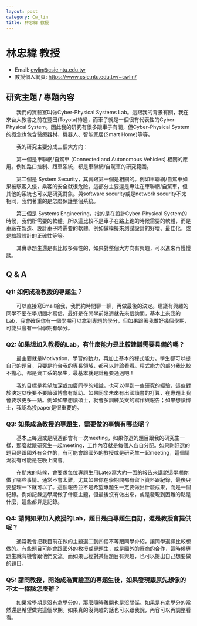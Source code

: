 ```yaml
---
layout: post
category: Cw_lin
title: 林忠緯 教授
---
```


# 林忠緯 教授

- Email: cwlin@csie.ntu.edu.tw
- 教授個人網頁: <https://www.csie.ntu.edu.tw/~cwlin/>

## 研究主題 / 專題內容

&emsp;&emsp;我們的實驗室叫做Cyber-Physical Systems Lab。這跟我的背景有關，我在來台大教書之前在豐田(Toyota)待過，而車子就是一個很有代表性的Cyber-Physical System。因此我的研究有很多跟車子有關，但Cyber-Physical System的概念也包含醫療器材、機器人、智能家居(Smart Home)等等。

&emsp;&emsp;我的研究主要分成三個大方向：

&emsp;&emsp;第一個是車聯網/自駕車 (Connected and Autonomous Vehicles) 相關的應用。例如路口控制、跟車系統，都是車聯網/自駕車的研究範圍。

&emsp;&emsp;第二個是 System Security，其實跟第一個是相關的。例如車聯網/自駕車如果被駭客入侵，乘客的安全就很危險。這部分主要還是專注在車聯網/自駕車，但其他的系統也可以是研究對象。與software security或是network security不太相同，我們著重的是怎麼保護整個系統。

&emsp;&emsp;第三個是 Systems Engineering，指的是在設計Cyber-Physical System的時候，我們所需要的軟體。所以這比較不是車子在路上跑的時候需要的軟體，而是車廠在製造、設計車子時需要的軟體。例如做模擬來測試設計的好壞、最佳化，或是驗證設計的正確性等等。

&emsp;&emsp;其實專題生還是有比較多彈性的，如果對整個大方向有興趣，可以進來再慢慢談。

## Q & A

### Q1: 如何成為教授的專題生？

&emsp;&emsp;可以直接寫Email給我，我們約時間聊一聊，再做最後的決定。建議有興趣的同學不要在學期間才寫信，最好是在開學前幾週就先來信詢問。基本上來我的Lab，我會確保你有一個學期可以拿到專題的學分，但如果跟著我做好幾個學期，可能只會有一個學期有學分。

### Q2: 如果想加入教授的Lab，有什麼能力是比較建議需要具備的嗎？

&emsp;&emsp;最主要就是Motivation，學習的動力，再加上基本的程式能力。學生都可以提自己的題目，只要是符合我的專長領域，都可以討論看看。程式能力的部分我比較不擔心，都是資工系的學生，最基本就是計程要通過吧！

&emsp;&emsp;我的目標是希望加深或加廣同學的知識，也可以得到一些研究的經驗，這些對於決定以後要不要讀碩博會有幫助。如果同學未來有出國讀書的打算，在專題上我會要求更多一點。例如如果想讀碩士，就會多訓練英文的寫作與報告；如果想讀博士，我認為投paper是很重要的。

### Q3: 如果成為教授的專題生，需要做的事情有哪些呢？

&emsp;&emsp;基本上每週或是隔週都會有一次meeting，如果你選的題目跟我的研究生一樣，那麼就跟研究生一起meeting，工作內容就是每個人各自分配。如果剛好選的題目是跟國外有合作的，有可能會跟國外的教授或是研究生一起meeting，這個情況就有可能是在晚上開會。

&emsp;&emsp;在期末的時候，會要求每位專題生用Latex寫大約一面的報告來講說這學期你做了哪些事情。通常不會太難，尤其如果你在學期間都有留下資料跟紀錄，最後只要整理一下就可以了。這個報告並不是希望專題生一定要做出什麼成果，而是一個紀錄。例如記錄這學期做了什麼主題，但最後沒有做出來，或是發現到困難的點是什麼，這些都算是記錄。

### Q4: 請問如果加入教授的Lab，題目是由專題生自訂，還是教授會提供呢？

&emsp;&emsp;通常我會把我目前在做的主題選二到四個不等跟同學介紹，讓同學選擇比較想做的。有些題目可能會跟國外的教授或專題生，或是國外的廠商的合作，這時候專題生就有機會跟他們交流。而如果已經對某個題目有興趣，也可以提出自己想要做的題目。

### Q5: 請問教授，開始成為實驗室的專題生後，如果發現跟原先想像的不太一樣該怎麼辦？

&emsp;&emsp;如果當學期是沒有拿學分的，那麼隨時離開也是沒關係。如果是有拿學分的當然還是希望做完這個學期。如果真的沒興趣的話也可以跟我說，內容可以再調整看看。



